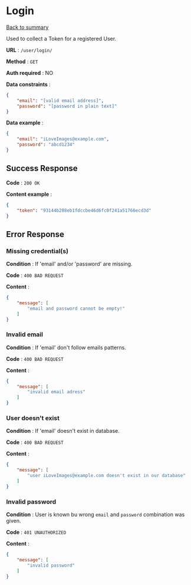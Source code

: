 # Login

[Back to summary](../../README.md)  

Used to collect a Token for a registered User.

**URL** : `/user/login/`

**Method** : `GET`

**Auth required** : NO

**Data constraints** :

```json
{
    "email": "[valid email address]",
    "password": "[password in plain text]"
}
```

**Data example** :

```json
{
    "email": "iLoveImages@example.com",
    "password": "abcd1234"
}
```

## Success Response

**Code** : `200 OK`

**Content example** :

```json
{
    "token": "93144b288eb1fdccbe46d6fc0f241a51766ecd3d"
}
```

## Error Response

### Missing credential(s)

**Condition** : If 'email' and/or 'password' are missing.

**Code** : `400 BAD REQUEST`

**Content** :

```json
{
    "message": [
        "email and password cannot be empty!"
    ]
}
```

### Invalid email

**Condition** : If 'email' don't follow emails patterns.

**Code** : `400 BAD REQUEST`

**Content** :

```json
{
    "message": [
        "invalid email adress"
    ]
}
```

### User doesn't exist

**Condition** : If 'email' doesn't exist in database.

**Code** : `400 BAD REQUEST`

**Content** :

```json
{
    "message": [
        "user iLoveImages@example.com doesn't exist in our database"
    ]
}
```

### Invalid password

**Condition** : User is known bu wrong `email` and `password` combination was given.

**Code** : `401 UNAUTHORIZED`

**Content** :

```json
{
    "message": [
        "invalid password"
    ]
}
```
